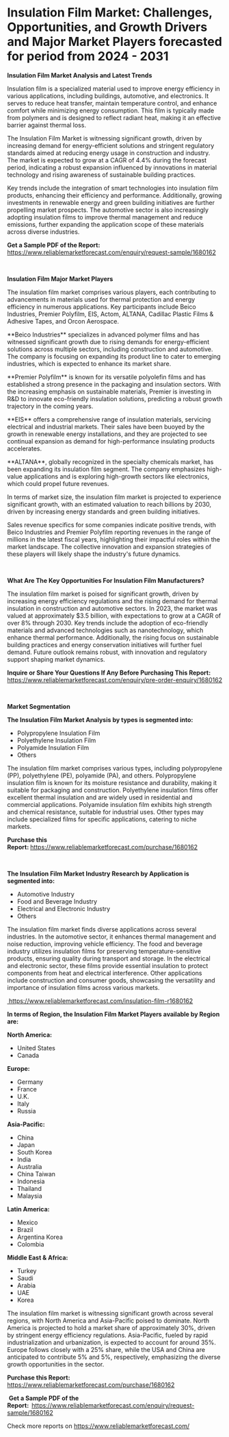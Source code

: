 <p><h1>Insulation Film Market: Challenges, Opportunities, and Growth Drivers and Major Market Players forecasted for period from 2024 - 2031</h1></p><p><strong>Insulation Film Market Analysis and Latest Trends</strong></p>
<p><p>Insulation film is a specialized material used to improve energy efficiency in various applications, including buildings, automotive, and electronics. It serves to reduce heat transfer, maintain temperature control, and enhance comfort while minimizing energy consumption. This film is typically made from polymers and is designed to reflect radiant heat, making it an effective barrier against thermal loss.</p><p>The Insulation Film Market is witnessing significant growth, driven by increasing demand for energy-efficient solutions and stringent regulatory standards aimed at reducing energy usage in construction and industry. The market is expected to grow at a CAGR of 4.4% during the forecast period, indicating a robust expansion influenced by innovations in material technology and rising awareness of sustainable building practices. </p><p>Key trends include the integration of smart technologies into insulation film products, enhancing their efficiency and performance. Additionally, growing investments in renewable energy and green building initiatives are further propelling market prospects. The automotive sector is also increasingly adopting insulation films to improve thermal management and reduce emissions, further expanding the application scope of these materials across diverse industries.</p></p>
<p><strong>Get a Sample PDF of the Report:&nbsp;</strong> <a href="https://www.reliablemarketforecast.com/enquiry/request-sample/1680162?utm_campaign=1097&utm_medium=2&utm_source=Github&utm_content=ia&utm_term=28122024&utm_id=insulation-film">https://www.reliablemarketforecast.com/enquiry/request-sample/1680162</a></p>
<p>&nbsp;</p>
<p><strong>Insulation Film Major Market Players</strong></p>
<p><p>The insulation film market comprises various players, each contributing to advancements in materials used for thermal protection and energy efficiency in numerous applications. Key participants include Beico Industries, Premier Polyfilm, EIS, Actom, ALTANA, Cadillac Plastic Films & Adhesive Tapes, and Orcon Aerospace.</p><p>**Beico Industries** specializes in advanced polymer films and has witnessed significant growth due to rising demands for energy-efficient solutions across multiple sectors, including construction and automotive. The company is focusing on expanding its product line to cater to emerging industries, which is expected to enhance its market share.</p><p>**Premier Polyfilm** is known for its versatile polyolefin films and has established a strong presence in the packaging and insulation sectors. With the increasing emphasis on sustainable materials, Premier is investing in R&D to innovate eco-friendly insulation solutions, predicting a robust growth trajectory in the coming years.</p><p>**EIS** offers a comprehensive range of insulation materials, servicing electrical and industrial markets. Their sales have been buoyed by the growth in renewable energy installations, and they are projected to see continual expansion as demand for high-performance insulating products accelerates.</p><p>**ALTANA**, globally recognized in the specialty chemicals market, has been expanding its insulation film segment. The company emphasizes high-value applications and is exploring high-growth sectors like electronics, which could propel future revenues.</p><p>In terms of market size, the insulation film market is projected to experience significant growth, with an estimated valuation to reach billions by 2030, driven by increasing energy standards and green building initiatives.</p><p>Sales revenue specifics for some companies indicate positive trends, with Beico Industries and Premier Polyfilm reporting revenues in the range of millions in the latest fiscal years, highlighting their impactful roles within the market landscape. The collective innovation and expansion strategies of these players will likely shape the industry's future dynamics.</p></p>
<p>&nbsp;</p>
<p><strong>What Are The Key Opportunities For Insulation Film Manufacturers?</strong></p>
<p><p>The insulation film market is poised for significant growth, driven by increasing energy efficiency regulations and the rising demand for thermal insulation in construction and automotive sectors. In 2023, the market was valued at approximately $3.5 billion, with expectations to grow at a CAGR of over 8% through 2030. Key trends include the adoption of eco-friendly materials and advanced technologies such as nanotechnology, which enhance thermal performance. Additionally, the rising focus on sustainable building practices and energy conservation initiatives will further fuel demand. Future outlook remains robust, with innovation and regulatory support shaping market dynamics.</p></p>
<p><strong>Inquire or Share Your Questions If Any Before Purchasing This Report:</strong> <a href="https://www.reliablemarketforecast.com/enquiry/pre-order-enquiry/1680162?utm_campaign=1097&utm_medium=2&utm_source=Github&utm_content=ia&utm_term=28122024&utm_id=insulation-film">https://www.reliablemarketforecast.com/enquiry/pre-order-enquiry/1680162</a></p>
<p>&nbsp;</p>
<p><strong>Market Segmentation</strong></p>
<p><strong>The Insulation Film Market Analysis by types is segmented into:</strong></p>
<p><ul><li>Polypropylene Insulation Film</li><li>Polyethylene Insulation Film</li><li>Polyamide Insulation Film</li><li>Others</li></ul></p>
<p><p>The insulation film market comprises various types, including polypropylene (PP), polyethylene (PE), polyamide (PA), and others. Polypropylene insulation film is known for its moisture resistance and durability, making it suitable for packaging and construction. Polyethylene insulation films offer excellent thermal insulation and are widely used in residential and commercial applications. Polyamide insulation film exhibits high strength and chemical resistance, suitable for industrial uses. Other types may include specialized films for specific applications, catering to niche markets.</p></p>
<p><strong>Purchase this Report:&nbsp;</strong><a href="https://www.reliablemarketforecast.com/purchase/1680162?utm_campaign=1097&utm_medium=2&utm_source=Github&utm_content=ia&utm_term=28122024&utm_id=insulation-film">https://www.reliablemarketforecast.com/purchase/1680162</a></p>
<p>&nbsp;</p>
<p><strong>The Insulation Film Market Industry Research by Application is segmented into:</strong></p>
<p><ul><li>Automotive Industry</li><li>Food and Beverage Industry</li><li>Electrical and Electronic Industry</li><li>Others</li></ul></p>
<p><p>The insulation film market finds diverse applications across several industries. In the automotive sector, it enhances thermal management and noise reduction, improving vehicle efficiency. The food and beverage industry utilizes insulation films for preserving temperature-sensitive products, ensuring quality during transport and storage. In the electrical and electronic sector, these films provide essential insulation to protect components from heat and electrical interference. Other applications include construction and consumer goods, showcasing the versatility and importance of insulation films across various markets.</p></p>
<p><a href="https://www.reliablemarketforecast.com/insulation-film-r1680162?utm_campaign=1097&utm_medium=2&utm_source=Github&utm_content=ia&utm_term=28122024&utm_id=insulation-film">&nbsp;https://www.reliablemarketforecast.com/insulation-film-r1680162</a></p>
<p><strong>In terms of Region, the Insulation Film Market Players available by Region are:</strong></p>
<p>
    <p> <strong> North America: </strong>
        <ul>
            <li>United States</li>
            <li>Canada</li>
        </ul>
        </p> 
    <p> <strong> Europe: </strong>
        <ul>
            <li>Germany</li>
            <li>France</li>
            <li>U.K.</li>
            <li>Italy</li>
            <li>Russia</li>
        </ul>
        </p> 
    <p> <strong> Asia-Pacific: </strong>
        <ul>
            <li>China</li>
            <li>Japan</li>
            <li>South Korea</li>
            <li>India</li>
            <li>Australia</li>
            <li>China Taiwan</li>
            <li>Indonesia</li>
            <li>Thailand</li>
            <li>Malaysia</li>
        </ul>
        </p> 
    <p> <strong> Latin America: </strong>
        <ul>
            <li>Mexico</li>
            <li>Brazil</li>
            <li>Argentina Korea</li>
            <li>Colombia</li>
        </ul>
        </p> 
    <p> <strong> Middle East & Africa: </strong>
        <ul>
            <li>Turkey</li>
            <li>Saudi</li>
            <li>Arabia</li>
            <li>UAE</li>
            <li>Korea</li>
        </ul>
    </p>
    </p>
<p><p>The insulation film market is witnessing significant growth across several regions, with North America and Asia-Pacific poised to dominate. North America is projected to hold a market share of approximately 30%, driven by stringent energy efficiency regulations. Asia-Pacific, fueled by rapid industrialization and urbanization, is expected to account for around 35%. Europe follows closely with a 25% share, while the USA and China are anticipated to contribute 5% and 5%, respectively, emphasizing the diverse growth opportunities in the sector.</p></p>
<p><strong>Purchase this Report: </strong><a href="https://www.reliablemarketforecast.com/purchase/1680162?utm_campaign=1097&utm_medium=2&utm_source=Github&utm_content=ia&utm_term=28122024&utm_id=insulation-film">https://www.reliablemarketforecast.com/purchase/1680162</a></p>
<p>&nbsp;<strong>Get a Sample PDF of the Report:&nbsp;&nbsp;</strong><a href="https://www.reliablemarketforecast.com/enquiry/request-sample/1680162?utm_campaign=1097&utm_medium=2&utm_source=Github&utm_content=ia&utm_term=28122024&utm_id=insulation-film">https://www.reliablemarketforecast.com/enquiry/request-sample/1680162</a></p>
<p><strong></strong></p>
<p>Check more reports on <a href="https://www.reliablemarketforecast.com/?utm_campaign=1097&utm_medium=2&utm_source=Github&utm_content=ia&utm_term=28122024&utm_id=insulation-film">https://www.reliablemarketforecast.com/</a></p>